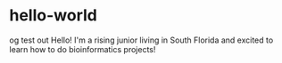 # hello-world
og test out
Hello! I'm a rising junior living in South Florida and excited to learn how to do bioinformatics projects!
